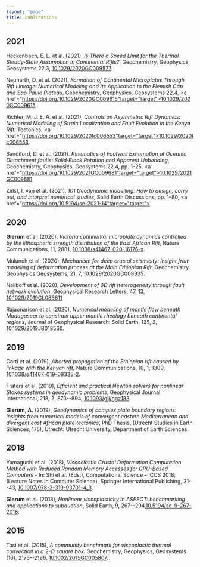 ```yaml
---
layout: "page"
title: Publications
---
```


2021
----
Heckenbach, E. L. et al. (2021), *Is There a Speed Limit for the Thermal Steady‐State Assumption
in Continental Rifts?*, Geochemistry, Geophysics, Geosystems 22.3, <a href="https://doi.org/10.1029/2020GC009577" target="target">10.1029/2020GC009577</a>.

Neuharth, D. et al. (2021), *Formation of Continental Microplates Through Rift Linkage: Numerical
Modeling and Its Application to the Flemish Cap and Sao Paulo Plateau*, Geochemistry,
Geophysics, Geosystems 22.4, <a href="https://doi.org/10.1029/2020GC009615"target="target">10.1029/2020GC009615</a>.

Richter, M. J. E. A. et al. (2021), *Controls on Asymmetric Rift Dynamics: Numerical Modeling
of Strain Localization and Fault Evolution in the Kenya Rift*, Tectonics, <a href="https://doi.org/10.1029/2020tc006553"target="target">10.1029/2020tc006553</a>.

Sandiford, D. et al. (2021). *Kinematics of Footwall Exhumation at Oceanic Detachment faults:
Solid‐Block Rotation and Apparent Unbending*, Geochemistry, Geophysics, Geosystems 22.4,
pp. 1–25, <a href="https://doi.org/10.1029/2021GC009681"target="target">10.1029/2021GC009681</a>.

Zelst, I. van et al. (2021). *101 Geodynamic modelling: How to design, carry out, and interpret
numerical studies*, Solid Earth Discussions, pp. 1–80, <a href="https://doi.org/10.5194/se-2021-14"target="target"></a>.

2020
----
**Glerum** et al. (2020), *Victoria continental microplate dynamics controlled by the lithospheric strength distribution of the East African Rift*, Nature Communications, 11, 2881, <a href="https://doi.org/10.1038/s41467-020-16176-x" target="target">10.1038/s41467-020-16176-x</a>.

Muluneh et al. (2020), *Mechanism for deep crustal seismicity: Insight from modeling of deformation process at the Main Ethiopian Rift*, Geochemistry Geophysics Geosystems, 21, 7, <a href="https://doi.org/10.1029/2020GC008935" target="target">10.1029/2020GC008935</a>.

Naliboff et al. (2020), *Development of 3D rift heterogeneity through fault network evolution*, Geophysical Research Letters, 47, 13, <a href="https://doi.org/10.1029/2019GL086611" target="target">10.1029/2019GL086611</a>

Rajaonarison et al. (2020), *Numerical modeling of mantle flow beneath Madagascar to constrain upper mantle rheology beneath continental regions*, Journal of Geophysical Research: Solid Earth, 125, 2, <a href="https://doi.org/10.1029/2019JB018560" target="target">10.1029/2019JB018560</a>.


2019
----
Corti et al. (2019), *Aborted propagation of the Ethiopian rift caused by linkage with the Kenyan rift*, Nature Communications, 10, 1, 1309, <a href="https://www.nature.com/articles/s41467-019-09335-2" target="target">10.1038/s41467-019-09335-2</a>.

Fraters et al. (2019), *Efficient and practical Newton solvers for nonlinear Stokes systems in geodynamic problems*, Geophysical Journal International, 218, 2, 873--894, <a href="https://academic.oup.com/gji/article/218/2/873/5475649" target="target">10.1093/gji/ggz183</a>.

**Glerum, A.** (2019), *Geodynamics of complex plate boundary regions: Insights from numerical models of convergent eastern Mediterranean and divergent east African plate tectonics*, PhD Thesis, (Utrecht Studies in Earth Sciences, 175), Utrecht: Utrecht University, Department of Earth Sciences.


2018
----
Yamaguchi et al. (2018), *Viscoelastic Crustal Deformation Computation Method with Reduced Random Memory Accesses for GPU-Based Computers* - In: Shi et al. (Eds.), Computational Science – ICCS 2018, (Lecture Notes in Computer Science), Springer International Publishing, 31--43, <a href="https://link.springer.com/chapter/10.1007%2F978-3-319-93701-4_3" target="target">10.1007/978-3-319-93701-4_3</a>.

**Glerum** et al. (2018), *Nonlinear viscoplasticity in ASPECT: benchmarking and applications to subduction*, Solid Earth, 9, 267--294,<a href="https://www.solid-earth.net/9/267/2018/" target="target">10.5194/se-9-267-2018</a>.


2015
----
Tosi et al. (2015), *A community benchmark for viscoplastic thermal convection in a 2-D square box*. Geochemistry, Geophysics, Geosystems (16), 2175--2196, <a href="https://agupubs.onlinelibrary.wiley.com/doi/full/10.1002/2015GC005807" target="target">10.1002/2015GC005807</a>.

